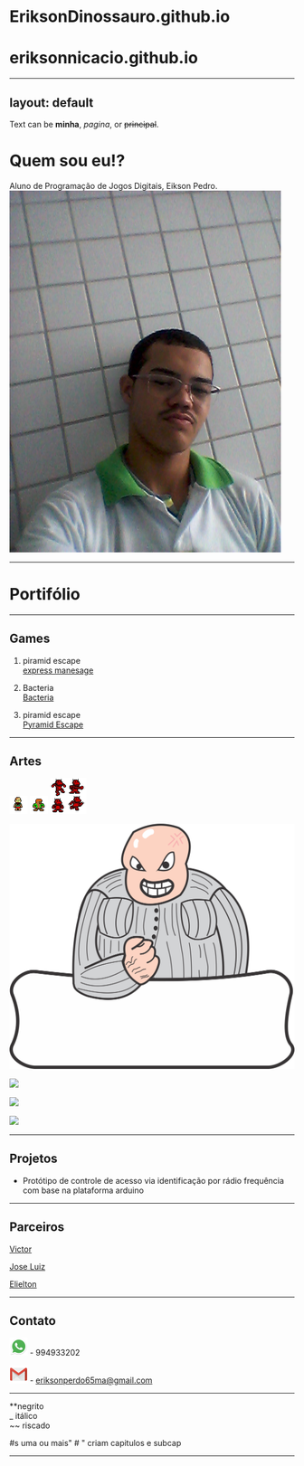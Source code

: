 # EriksonDinossauro.github.io

# eriksonnicacio.github.io
 ---
layout: default
---

Text can be **minha**, _pagina_, or ~~principal~~.
# Quem sou eu!?
Aluno de Programação de Jogos Digitais, Eikson Pedro.
![](20180130_154904[1].jpg)
* * * 
# Portifólio 

* * *  
## Games  
1. piramid escape  
[express manesage](https://eriksonnicacio.github.io/New%20project/)

2. Bacteria  
[Bacteria](https://eriksonnicacio.github.io/bacteria2/)


3. piramid escape  
[Pyramid Escape](https://jldifrn.github.io/PyramidEscape/)  
* * *  
## Artes 
![](personagem2.png)              ![](bisonho_parado.png)          ![](predador-sheet0[1].png)

![](chefe.png)

![](DSC01836[1].JPG)

![](DSC01897[1].JPG)

![](DSC01896[1].JPG)

* * *  
## Projetos  
* Protótipo de controle de acesso via identificação por rádio frequência com base na plataforma arduino
 
***
## Parceiros
[Victor](https://victor-mesmo.github.io/)

[Jose Luiz](https://jldifrn.github.io/)

[Elielton](https://elielton90.github.io/)
* * * 
## Contato
![](Whatsapp_37229.png) - 994933202

![](Gmail_29991.png) - eriksonperdo65ma@gmail.com

***


**negrito  
_ itálico  
~~ riscado  

#s uma ou mais" # " criam capitulos e subcap

* * *  
